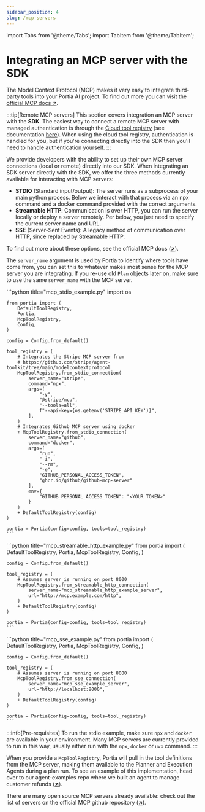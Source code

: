 ```yaml
---
sidebar_position: 4
slug: /mcp-servers
---
```


import Tabs from '@theme/Tabs';
import TabItem from '@theme/TabItem';

# Integrating an MCP server with the SDK

The Model Context Protocol (MCP) makes it very easy to integrate third-party tools into your Portia AI project.
To find out more you can visit the <a href="https://modelcontextprotocol.io/" target="_blank">official MCP docs ↗</a>.

:::tip[Remote MCP servers]
This section covers integration an MCP server with the **SDK**. The easiest way to connect a remote MCP server with managed authentication is through the <a href="https://app.portialabs.ai/dashboard/tool-registry" target="_blank">Cloud tool registry</a> (see documentation <a href="/cloud-tool-registry" target="_blank">here</a>). When using the cloud tool registry, authentication is handled for you, but if you're connecting directly into the SDK then you'll need to handle authentication yourself.
:::

We provide developers with the ability to set up their own MCP server connections (local or remote) directly into our SDK. When integrating an SDK server directly with the SDK, we offer the three methods currently available for interacting with MCP servers:
- **STDIO** (Standard input/output): The server runs as a subprocess of your main python process. Below we interact with that process via an npx command and a docker command provided with the correct arguments.
- **Streamable HTTP**: Communication is over HTTP, you can run the server locally or deploy a server remotely. Per below, you just need to specify the current server name and URL.
- **SSE** (Server-Sent Events): A legacy method of communication over HTTP, since replaced by Streamable HTTP.

To find out more about these options, see the official MCP docs (<a href="https://modelcontextprotocol.io/docs/concepts/transports" target="_blank">**↗**</a>).

The `server_name` argument is used by Portia to identify where tools have come from, you can set this to whatever makes most sense for the MCP server you are integrating. If you re-use old `Plan` objects later on, make sure to use the same `server_name` with the MCP server.

<Tabs>
  <TabItem value="mcp_stdio" label="STDIO">
    ```python title="mcp_stdio_example.py"
    import os

    from portia import (
        DefaultToolRegistry,
        Portia,
        McpToolRegistry,
        Config,
    )

    config = Config.from_default()

    tool_registry = (
        # Integrates the Stripe MCP server from 
        # https://github.com/stripe/agent-toolkit/tree/main/modelcontextprotocol
        McpToolRegistry.from_stdio_connection(
            server_name="stripe",
            command="npx",
            args=[
                "-y",
                "@stripe/mcp",
                "--tools=all",
                f"--api-key={os.getenv('STRIPE_API_KEY')}",
            ],
        )
        # Integrates Github MCP server using docker
        + McpToolRegistry.from_stdio_connection(
            server_name="github",
            command="docker",
            args=[
                "run",
                "-i",
                "--rm",
                "-e",
                "GITHUB_PERSONAL_ACCESS_TOKEN",
                "ghcr.io/github/github-mcp-server"
            ],
            env={
                "GITHUB_PERSONAL_ACCESS_TOKEN": "<YOUR TOKEN>"
            }
        )
        + DefaultToolRegistry(config)
    )

    portia = Portia(config=config, tools=tool_registry)
    ```
  </TabItem>
  <TabItem value="mcp_streamable_http" label="Streamable HTTP">
    ```python title="mcp_streamable_http_example.py"
    from portia import (
        DefaultToolRegistry,
        Portia,
        McpToolRegistry,
        Config,
    )

    config = Config.from_default()

    tool_registry = (
        # Assumes server is running on port 8000
        McpToolRegistry.from_streamable_http_connection(
            server_name="mcp_streamable_http_example_server",
            url="http://mcp.example.com/http",
        )
        + DefaultToolRegistry(config)
    )

    portia = Portia(config=config, tools=tool_registry)
    ```
  </TabItem>
  <TabItem value="mcp_sse" label="SSE">
    ```python title="mcp_sse_example.py"
    from portia import (
        DefaultToolRegistry,
        Portia,
        McpToolRegistry,
        Config,
    )

    config = Config.from_default()

    tool_registry = (
        # Assumes server is running on port 8000
        McpToolRegistry.from_sse_connection(
            server_name="mcp_sse_example_server",
            url="http://localhost:8000",
        )
        + DefaultToolRegistry(config)
    )

    portia = Portia(config=config, tools=tool_registry)
    ```
  </TabItem>
</Tabs>

:::info[Pre-requisites]
To run the stdio example, make sure `npx` and `docker` are available in your environment. Many MCP servers are currently provided to run in this way, usually either run with the `npx`, `docker` or `uvx` command.
:::

When you provide a `McpToolRegistry`, Portia will pull in the tool definitions from the MCP server, making them available to the Planner and Execution Agents during a plan run. To see an example of this implementation, head over to our agent-examples repo where we built an agent to manage customer refunds (<a href="https://github.com/portiaAI/portia-agent-examples/tree/main/refund-agent-mcp" target="_blank">**↗**</a>).

There are many open source MCP servers already available: check out the list of servers on the official MCP github repository (<a href="https://github.com/modelcontextprotocol/servers" target="_blank">**↗**</a>).
